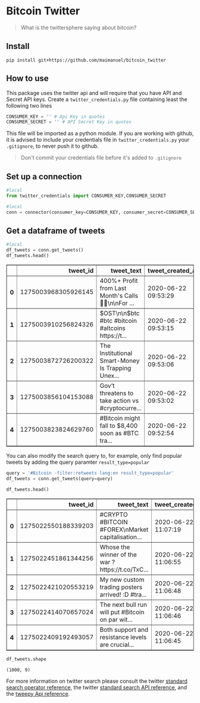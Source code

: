 # Bitcoin Twitter
> What is the twittersphere saying about bitcoin?


## Install

`pip install git+https://github.com/maimanuel/bitcoin_twitter`

## How to use

This package uses the twitter api and will require that you have API and Secret API keys.
Create a `twitter_credentials.py` file containing least the following two lines
```python
CONSUMER_KEY = '' # Api Key in quotes
CONSUMER_SECRET = '' # API Secret Key in quotes
```

This file will be imported as a python module. If you are working with github, it is advised to include your credentials file in `twitter_credentials.py` your `.gitignore`, to never push it to github.

> Don't commit your credentials file before it's added to `.gitignore`

## Set up a connection


```python
#local
from twitter_credentials import CONSUMER_KEY,CONSUMER_SECRET 
```

```python
#local
conn = connector(consumer_key=CONSUMER_KEY, consumer_secret=CONSUMER_SECRET)
```

## Get a dataframe of tweets

```python
#local
df_tweets = conn.get_tweets()
df_tweets.head()
```




<div>
<style scoped>
    .dataframe tbody tr th:only-of-type {
        vertical-align: middle;
    }

    .dataframe tbody tr th {
        vertical-align: top;
    }

    .dataframe thead th {
        text-align: right;
    }
</style>
<table border="1" class="dataframe">
  <thead>
    <tr style="text-align: right;">
      <th></th>
      <th>tweet_id</th>
      <th>tweet_text</th>
      <th>tweet_created_at</th>
      <th>tweet_user_id</th>
      <th>user_name</th>
      <th>user_screen_name</th>
      <th>retweet_count</th>
      <th>tweet_geo</th>
      <th>tweet_coordinates</th>
    </tr>
  </thead>
  <tbody>
    <tr>
      <th>0</th>
      <td>1275003968305926145</td>
      <td>400%+ Profit from Last Month's Calls🚀🔥\n\nFor ...</td>
      <td>2020-06-22 09:53:29</td>
      <td>1271670218842992641</td>
      <td>Kaya</td>
      <td>cryptoexp32562A</td>
      <td>0</td>
      <td>None</td>
      <td>None</td>
    </tr>
    <tr>
      <th>1</th>
      <td>1275003910256824326</td>
      <td>$OST\n\n$btc #btc #bitcoin #altcoins https://t...</td>
      <td>2020-06-22 09:53:15</td>
      <td>115516978</td>
      <td>Crypto Ranger</td>
      <td>Crypto_Ranger85</td>
      <td>0</td>
      <td>None</td>
      <td>None</td>
    </tr>
    <tr>
      <th>2</th>
      <td>1275003872726200322</td>
      <td>The Institutional Smart-Money Is Trapping Unex...</td>
      <td>2020-06-22 09:53:06</td>
      <td>1142737563481980931</td>
      <td>Vince Prince</td>
      <td>VincePrince244</td>
      <td>0</td>
      <td>None</td>
      <td>None</td>
    </tr>
    <tr>
      <th>3</th>
      <td>1275003856104153088</td>
      <td>Gov’t threatens to take action vs #cryptocurre...</td>
      <td>2020-06-22 09:53:02</td>
      <td>735038454262730752</td>
      <td>Fintech Philippines</td>
      <td>FintechPH</td>
      <td>0</td>
      <td>None</td>
      <td>None</td>
    </tr>
    <tr>
      <th>4</th>
      <td>1275003823824629760</td>
      <td>#Bitcoin might fall to $8,400 soon as #BTC tra...</td>
      <td>2020-06-22 09:52:54</td>
      <td>2338229497</td>
      <td>BTCC</td>
      <td>YourBTCC</td>
      <td>0</td>
      <td>None</td>
      <td>None</td>
    </tr>
  </tbody>
</table>
</div>



You can also modify the search query to, for example, only find popular tweets by adding the query paramter `result_type=popular`

```python
query = '#Bitcoin -filter:retweets lang:en result_type=popular'
df_tweets = conn.get_tweets(query=query)
```

```python
df_tweets.head()
```




<div>
<style scoped>
    .dataframe tbody tr th:only-of-type {
        vertical-align: middle;
    }

    .dataframe tbody tr th {
        vertical-align: top;
    }

    .dataframe thead th {
        text-align: right;
    }
</style>
<table border="1" class="dataframe">
  <thead>
    <tr style="text-align: right;">
      <th></th>
      <th>tweet_id</th>
      <th>tweet_text</th>
      <th>tweet_created_at</th>
      <th>tweet_user_id</th>
      <th>user_name</th>
      <th>user_screen_name</th>
      <th>retweet_count</th>
      <th>tweet_geo</th>
      <th>tweet_coordinates</th>
    </tr>
  </thead>
  <tbody>
    <tr>
      <th>0</th>
      <td>1275022550188339203</td>
      <td>#CRYPTO #BITCOIN #FOREX\nMarket capitalisation...</td>
      <td>2020-06-22 11:07:19</td>
      <td>1125345616152997888</td>
      <td>Nick Walterson</td>
      <td>NickWalterson</td>
      <td>0</td>
      <td>None</td>
      <td>None</td>
    </tr>
    <tr>
      <th>1</th>
      <td>1275022451861344256</td>
      <td>Whose the winner of the war ? https://t.co/TxC...</td>
      <td>2020-06-22 11:06:55</td>
      <td>1097488661699006464</td>
      <td>The Bitcoin Street Journal</td>
      <td>BTCstJournal</td>
      <td>0</td>
      <td>None</td>
      <td>None</td>
    </tr>
    <tr>
      <th>2</th>
      <td>1275022421020553219</td>
      <td>My new custom trading posters arrived! :D #tra...</td>
      <td>2020-06-22 11:06:48</td>
      <td>956333887801700353</td>
      <td>Bitcoin Billy</td>
      <td>tradingyid</td>
      <td>0</td>
      <td>None</td>
      <td>None</td>
    </tr>
    <tr>
      <th>3</th>
      <td>1275022414070657024</td>
      <td>The next bull run will put #Bitcoin on par wit...</td>
      <td>2020-06-22 11:06:46</td>
      <td>1208002249873645568</td>
      <td>Bitcoin_Facts 💯🎖️😍</td>
      <td>JKELLY47865053</td>
      <td>0</td>
      <td>None</td>
      <td>None</td>
    </tr>
    <tr>
      <th>4</th>
      <td>1275022409192493057</td>
      <td>Both support and resistance levels are crucial...</td>
      <td>2020-06-22 11:06:45</td>
      <td>1267736388797001728</td>
      <td>davide</td>
      <td>DavideDavidclar</td>
      <td>0</td>
      <td>None</td>
      <td>None</td>
    </tr>
  </tbody>
</table>
</div>



```python
df_tweets.shape
```




    (1000, 9)



For more information on twitter search please consult the twitter [standard search operator reference](https://developer.twitter.com/en/docs/tweets/search/guides/standard-operators), the twitter [standard search API reference](https://developer.twitter.com/en/docs/tweets/search/api-reference/get-search-tweets), and the [tweepy Api reference](http://docs.tweepy.org/en/latest/index.html).                                                          
